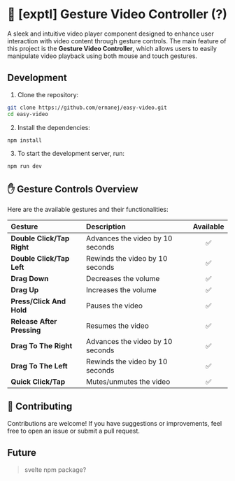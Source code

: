 # 🎥 [exptl] Gesture Video Controller (?)

A sleek and intuitive video player component designed to enhance user interaction with video content through gesture controls. The main feature of this project is the **Gesture Video Controller**, which allows users to easily manipulate video playback using both mouse and touch gestures.

## Development

1. Clone the repository:
```bash
git clone https://github.com/ernanej/easy-video.git
cd easy-video
  ```

2. Install the dependencies:
  ```bash
  npm install
  ```

3. To start the development server, run:
```bash
npm run dev
```

## ✋ Gesture Controls Overview

Here are the available gestures and their functionalities:

| Gesture                     | Description                                | Available |
|:----------------------------|:-------------------------------------------| :-: |
| **Double Click/Tap Right**  | Advances the video by 10 seconds          | ✅ |
| **Double Click/Tap Left**   | Rewinds the video by 10 seconds           | ✅ |
| **Drag Down**               | Decreases the volume                       | ✅ |
| **Drag Up**                 | Increases the volume                       | ✅ |
| **Press/Click And Hold**    | Pauses the video                          | ✅ |
| **Release After Pressing**   | Resumes the video                         | ✅ |
| **Drag To The Right**       | Advances the video by 10 seconds          | ✅ |
| **Drag To The Left**        | Rewinds the video by 10 seconds           | ✅ |
| **Quick Click/Tap**         | Mutes/unmutes the video                   | ✅ |

## 🤝 Contributing

Contributions are welcome! If you have suggestions or improvements, feel free to open an issue or submit a pull request.

## Future

> svelte npm package?
